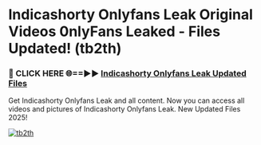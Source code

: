 # Indicashorty Onlyfans Leak Original Videos 0nlyFans Leaked - Files Updated! (tb2th)

<h3>🔴 CLICK HERE 🌐==►► <a href="https://tinyurl.com/2wckxsce" rel="nofollow">Indicashorty Onlyfans Leak Updated Files</a></h3>

Get Indicashorty Onlyfans Leak and all content. Now you can access all videos and pictures of Indicashorty Onlyfans Leak. New Updated Files 2025!

[![tb2th](https://i.imgur.com/AFduVYN.gif)](https://tinyurl.com/2wckxsce)
